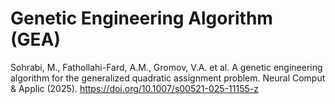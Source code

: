 # Genetic Engineering Algorithm (GEA)

Sohrabi, M., Fathollahi-Fard, A.M., Gromov, V.A. et al. A genetic engineering algorithm for the generalized quadratic assignment problem. Neural Comput & Applic (2025). https://doi.org/10.1007/s00521-025-11155-z
